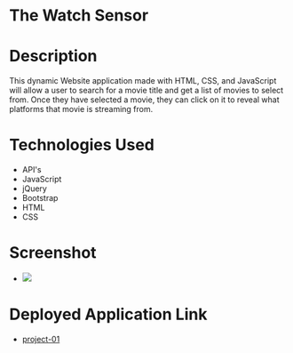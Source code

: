 # The Watch Sensor


# Description
This dynamic Website application made with HTML, CSS, and JavaScript will allow a user to search for a movie title and get a list of movies to select from. Once they have selected a movie, they can click on it to reveal what platforms that movie is streaming from.

# Technologies Used
* API's
* JavaScript
* jQuery
* Bootstrap
* HTML
* CSS



# Screenshot

* ![](./assets/images/watch-sensor.png)


# Deployed Application Link

* [project-01](https://ashak90.github.io/project-01/)
